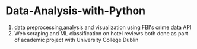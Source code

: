 # Data-Analysis-with-Python
1. data preprocessing,analysis and visualization using FBI's crime data API
2. Web scraping and ML classification on hotel reviews
both done as part of academic project with University College Dublin
